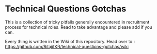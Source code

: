# Technical Questions Gotchas

This is a collection of tricky pitfalls generally encountered in recruitment process for technical roles. Read to take advantage and please add if you can.

Every thing is written in the Wiki of this repository. Head over to : https://github.com/RitajitKR/technical-questions-gotchas/wiki
